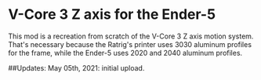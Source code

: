# V-Core 3 Z axis for the Ender-5

This mod is a recreation from scratch of the V-Core 3 Z axis motion system. That's necessary because the Ratrig's printer uses 3030 aluminum profiles for the frame, while the Ender-5 uses 2020 and 2040 aluminum profiles.

##Updates:
May 05th, 2021: initial upload.
